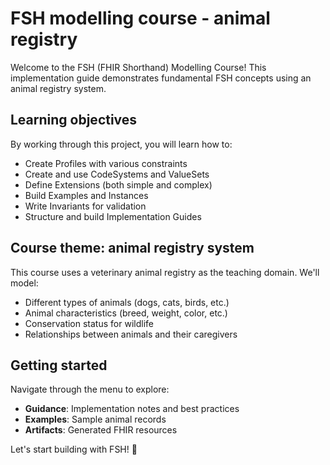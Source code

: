 # FSH modelling course - animal registry

Welcome to the FSH (FHIR Shorthand) Modelling Course! This implementation guide demonstrates fundamental FSH concepts using an animal registry system.

## Learning objectives

By working through this project, you will learn how to:

- Create Profiles with various constraints
- Create and use CodeSystems and ValueSets
- Define Extensions (both simple and complex)
- Build Examples and Instances
- Write Invariants for validation
- Structure and build Implementation Guides

## Course theme: animal registry system

This course uses a veterinary animal registry as the teaching domain. We'll model:

- Different types of animals (dogs, cats, birds, etc.)
- Animal characteristics (breed, weight, color, etc.)
- Conservation status for wildlife
- Relationships between animals and their caregivers

## Getting started

Navigate through the menu to explore:
- **Guidance**: Implementation notes and best practices
- **Examples**: Sample animal records
- **Artifacts**: Generated FHIR resources

Let's start building with FSH! 🐾
